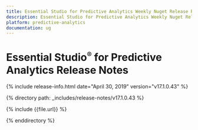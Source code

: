 ```yaml
---
title: Essential Studio for Predictive Analytics Weekly Nuget Release Release Notes  
description: Essential Studio for Predictive Analytics Weekly Nuget Release Release Notes  
platform: predictive-analytics
documentation: ug
---
```


# Essential Studio<sup style="font-size:70%">&reg;</sup> for Predictive Analytics  Release Notes  

{% include release-info.html date="April 30, 2019"  version="v17.1.0.43" %} 


{% directory path: _includes/release-notes/v17.1.0.43 %}

{% include {{file.url}} %}

{% enddirectory %}